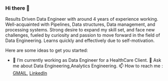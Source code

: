 ### Hi there 👋

 Results Driven Data Engineer with around 4 years of experience working. Well-acquainted with Pipelines, Data structures, Data management, and processing systems. Strong desire to expand my skill set, and face new challenges, fueled by curiosity and passion to move forward in the field of Data Engineering. Learns quickly and effectively due to self-motivation.

Here are some ideas to get you started:

- 🔭 I’m currently working as Data Engineer for a HealthCare Client.
💬 Ask me about Data Engineering,Analytics Engineering.
📫 How to reach me : [GMAIL](mailto:vishnu.velpula20@gmail.com), [LinkedIn](https://www.linkedin.com/in/vishnuvelpula)

